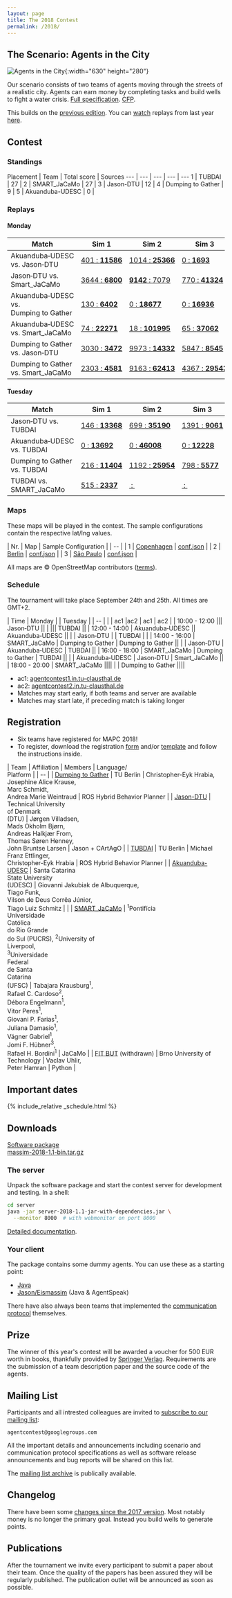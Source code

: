 ```yaml
---
layout: page
title: The 2018 Contest
permalink: /2018/
---
```


The Scenario: Agents in the City
--------------------------------

![Agents in the City](/2016/banner.jpg){:width="630" height="280"}

Our scenario consists of two teams of agents moving through the streets of a realistic city.
Agents can earn money by completing tasks and build wells to fight a water crisis.
[Full specification](https://github.com/agentcontest/massim/blob/master/docs/scenario.md). [CFP](/2018/CFP.txt).

This builds on the [previous edition](/2017/). You can [watch](https://multiagentcontest.org/2017/replays/?2017-09-21-18-07-25-2017-MAPC-Sim3) replays from last year [here](https://multiagentcontest.org/2017/#replays).

Contest
-------

### Standings

Placement | Team | Total score | Sources
--- | --- | --- | --- | ---
1 | TUBDAI | 27 |
2 | SMART_JaCaMo | 27 |
3 | Jason-DTU | 12 |
4 | Dumping to Gather | 9 |
5 | Akuanduba-UDESC | 0 |

### Replays

#### Monday

Match | Sim 1 | Sim 2 | Sim 3 | Score
--- | --- | --- | --- | ---
Akuanduba&#8209;UDESC vs. Jason&#8209;DTU | [401&nbsp;:&nbsp;**11586**](/2018/replays/?2018-09-24-12-06-37-Contest-2018-1of3) | [1014&nbsp;:&nbsp;**25366**](/2018/replays/?2018-09-24-12-06-37-Contest-2018-2of3) | [0&nbsp;:&nbsp;**1693**](/2018/replays/?2018-09-24-12-06-37-Contest-2018-3of3) | 0:9
Jason&#8209;DTU vs. Smart_JaCaMo | [3644&nbsp;:&nbsp;**6800**](/2018/replays?2018-09-24-14-05-06-Contest-2018-1of3) | [**9142**&nbsp;:&nbsp;7079](/2018/replays?2018-09-24-14-05-06-Contest-2018-2of3) | [770&nbsp;:&nbsp;**41324**](/2018/replays?2018-09-24-14-05-06-Contest-2018-3of3) | 3:6
Akuanduba&#8209;UDESC vs. Dumping&nbsp;to&nbsp;Gather | [130&nbsp;:&nbsp;**6402**](/2018/replays?2018-09-24-14-05-22-Contest-2018-1of3) | [0&nbsp;:&nbsp;**18677**](/2018/replays?2018-09-24-14-05-22-Contest-2018-2of3) | [0&nbsp;:&nbsp;**16936**](/2018/replays?2018-09-24-14-05-22-Contest-2018-3of3) | 0:9
Akuanduba&#8209;UDESC vs. Smart_JaCaMo | [74&nbsp;:&nbsp;**22271**](/2018/replays?2018-09-24-16-26-12-Contest-2018-1of3) | [18&nbsp;:&nbsp;**101995**](/2018/replays?2018-09-24-16-26-12-Contest-2018-2of3) | [65&nbsp;:&nbsp;**37062**](/2018/replays?2018-09-24-16-26-12-Contest-2018-3of3) | 0:9
Dumping&nbsp;to&nbsp;Gather vs. Jason&#8209;DTU | [3030&nbsp;:&nbsp;**3472**](/2018/replays?2018-09-24-16-29-30-Contest-2018-1of3) | [9973&nbsp;:&nbsp;**14332**](/2018/replays?2018-09-24-16-29-30-Contest-2018-2of3) | [5847&nbsp;:&nbsp;**8545**](/2018/replays?2018-09-24-16-29-30-Contest-2018-3of3) | 0:9
Dumping&nbsp;to&nbsp;Gather vs. Smart_JaCaMo | [2303&nbsp;:&nbsp;**4581**](/2018/replays?2018-09-24-18-31-08-Contest-2018-1of3) | [9163&nbsp;:&nbsp;**62413**](/2018/replays?2018-09-24-18-31-08-Contest-2018-2of3) | [4367&nbsp;:&nbsp;**29543**](/2018/replays?2018-09-24-18-31-08-Contest-2018-3of3) | 0:9

#### Tuesday

Match | Sim 1 | Sim 2 | Sim 3 | Score
--- | --- | --- | --- | ---
Jason&#8209;DTU vs. TUBDAI | [146&nbsp;:&nbsp;**13368**](/2018/replays?2018-09-25-10-01-17-Contest-2018-1of3) | [699&nbsp;:&nbsp;**35190**](/2018/replays?2018-09-25-10-01-17-Contest-2018-2of3) | [1391&nbsp;:&nbsp;**9061**](/2018/replays?2018-09-25-10-01-17-Contest-2018-3of3) | 0:9
Akuanduba&#8209;UDESC vs. TUBDAI | [0&nbsp;:&nbsp;**13692**](/2018/replays?2018-09-25-12-46-19-Contest-2018-1of3) | [0&nbsp;:&nbsp;**46008**](/2018/replays?2018-09-25-12-46-19-Contest-2018-2of3) | [0&nbsp;:&nbsp;**12228**](/2018/replays?2018-09-25-12-46-19-Contest-2018-3of3) | 0:9
Dumping&nbsp;to&nbsp;Gather vs. TUBDAI | [216&nbsp;:&nbsp;**11404**](/2018/replays?2018-09-25-15-34-12-Contest-2018-1of3) | [1192&nbsp;:&nbsp;**25954**](/2018/replays?2018-09-25-15-34-12-Contest-2018-2of3) | [798&nbsp;:&nbsp;**5577**](/2018/replays?2018-09-25-15-34-12-Contest-2018-3of3) | 0:9
TUBDAI vs. SMART_JaCaMo | [515&nbsp;:&nbsp;**2337**](/2018/replays?2018-09-25-18-16-09-Contest-2018-1of3) | [&nbsp;:&nbsp;](/2018/replays?2018-09-25-18-16-09-Contest-2018-2of3) | [&nbsp;:&nbsp;](/2018/replays?2018-09-25-18-16-09-Contest-2018-3of3) | 0:3

### Maps

These maps will be played in the contest. The sample configurations contain the respective lat/lng values.

| Nr. | Map | Sample Configuration |
| -- |
| 1 | [Copenhagen](osm/copenhagen.osm.pbf) | [conf.json](conf/Test-Copenhagen.json) |
| 2 | [Berlin](osm/berlin.osm.pbf) | [conf.json](conf/Test-Berlin.json) |
| 3 | [São Paulo](osm/saopaulo.osm.pbf) | [conf.json](conf/Test-SaoPaulo.json) |

All maps are © OpenStreetMap contributors ([terms](http://www.openstreetmap.org/copyright)).

### Schedule

The tournament will take place September 24th and 25th. All times are GMT+2.

| Time | Monday | | Tuesday |
| -- |
| | ac1 |ac2 | ac1 | ac2 |
| 10:00&nbsp;-&nbsp;12:00 ||| Jason&#8209;DTU ||
| ||| TUBDAI ||
| 12:00&nbsp;-&nbsp;14:00 | Akuanduba&#8209;UDESC || Akuanduba&#8209;UDESC ||
| | Jason&#8209;DTU | | TUBDAI | |
| 14:00&nbsp;-&nbsp;16:00 | SMART_JaCaMo | Dumping to Gather | Dumping to Gather ||
| | Jason&#8209;DTU | Akuanduba&#8209;UDESC | TUBDAI ||
| 16:00&nbsp;-&nbsp;18:00 | SMART_JaCaMo | Dumping to Gather | TUBDAI ||
| | Akuanduba&#8209;UDESC | Jason&#8209;DTU | Smart_JaCaMo ||
| 18:00&nbsp;-&nbsp;20:00 | SMART_JaCaMo ||||
| | Dumping to Gather ||||

- ac1: [agentcontest1.in.tu-clausthal.de](http://agentcontest1.in.tu-clausthal.de/)
- ac2: [agentcontest2.in.tu-clausthal.de](http://agentcontest2.in.tu-clausthal.de/)
- Matches may start early, if both teams and server are available
- Matches may start late, if preceding match is taking longer

Registration
------------

- Six teams have registered for MAPC 2018!
- To register, download the registration [form](registration/registration.pdf) and/or [template](registration/registration.tex) and follow the instructions inside.

| Team | Affiliation | Members | Language/<br>Platform |
| -- |
| [Dumping to Gather](registration/dtg.pdf) | TU Berlin | Christopher-Eyk Hrabia, <br> Josephine Alice Krause, <br> Marc Schmidt, <br> Andrea Marie Weintraud | ROS Hybrid Behavior Planner |
| [Jason-DTU](registration/jason-dtu.pdf) | Technical University <br> of Denmark <br> (DTU) | Jørgen Villadsen, <br> Mads Okholm Bjørn, <br> Andreas Halkjær From, <br> Thomas Søren Henney, <br> John Bruntse Larsen | Jason + CArtAgO |
| [TUBDAI](registration/tubdai.pdf) | TU Berlin | Michael Franz Ettlinger, <br> Christopher-Eyk Hrabia | ROS Hybrid Behavior Planner |
| [Akuanduba-UDESC](registration/akuanduba.pdf) | Santa Catarina <br> State University <br> (UDESC) | Giovanni Jakubiak de Albuquerque, <br> Tiago Funk, <br> Vilson de Deus Corrêa Júnior, <br> Tiago Luiz Schmitz | |
| [SMART_JaCaMo](registration/smart-jacamo.pdf) | <sup>1</sup>Pontifícia<br> Universidade<br> Católica<br> do Rio Grande<br> do Sul (PUCRS), <sup>2</sup>University of <br> Liverpool, <br> <sup>3</sup>Universidade <br> Federal <br> de Santa <br> Catarina <br> (UFSC) | Tabajara Krausburg<sup>1</sup>, <br> Rafael C. Cardoso<sup>2</sup>, <br> Débora Engelmann<sup>1</sup>, <br> Vitor Peres<sup>1</sup>, <br> Giovani P. Farias<sup>1</sup>, <br> Juliana Damasio<sup>1</sup>, <br> Vágner Gabriel<sup>1</sup>, <br> Jomi F. Hübner<sup>3</sup>, <br> Rafael H. Bordini<sup>1</sup> | JaCaMo |
| [FIT BUT](registration/fitbut.pdf) (withdrawn) | Brno University of Technology | Vaclav Uhlir, <br> Peter Hamran | Python |

Important dates
---------------

{% include_relative _schedule.html %}

Downloads
---------

<div class="actions">
  <a href="https://github.com/agentcontest/massim/releases" title="MASSim on GitHub">
    <span class="title">Software package</span>
    <br>
    <span class="filename">massim-2018-1.1-bin.tar.gz</span>
  </a>
</div>

### The server

Unpack the software package and start the contest server for development and testing. In a shell:

```bash
cd server
java -jar server-2018-1.1-jar-with-dependencies.jar \
  --monitor 8000  # with webmonitor on port 8000
```

[Detailed documentation](https://github.com/agentcontest/massim/blob/master/docs/server.md).

### Your client

The package contains some dummy agents. You can use these as a starting point:

* [Java](https://github.com/agentcontest/massim/blob/master/docs/javaagents.md)
* [Jason/Eismassim](https://github.com/agentcontest/massim/blob/master/docs/eismassim.md) (Java & AgentSpeak)

There have also always been teams that implemented the
[communication protocol](https://github.com/agentcontest/massim/blob/master/docs/protocol.md)
themselves.

Prize
-----

The winner of this year's contest will be awarded a voucher for 500 EUR worth in books,
thankfully provided by [Springer Verlag](https://www.springer.com). Requirements are the submission of
a team description paper and the source code of the agents.

Mailing List
------------

Participants and all intrested colleagues are invited to
[subscribe to our mailing list](https://groups.google.com/forum/#!forum/agentcontest):

`agentcontest@googlegroups.com`

All the important details and announcements including scenario and
communication protocol specifications as well as software release announcements
and bug reports will be shared on this list.

The [mailing list archive](https://groups.google.com/forum/#!forum/agentcontest)
is publically available.

Changelog
---------

There have been some [changes since the 2017 version](https://github.com/agentcontest/massim/blob/master/CHANGELOG.md).
Most notably money is no longer the primary goal. Instead you build wells to generate points.

Publications
------------

After the tournament we invite every participant to submit a paper about their
team. Once the quality of the papers has been assured they will be regularly
published. The publication outlet will be announced as soon as possible.
